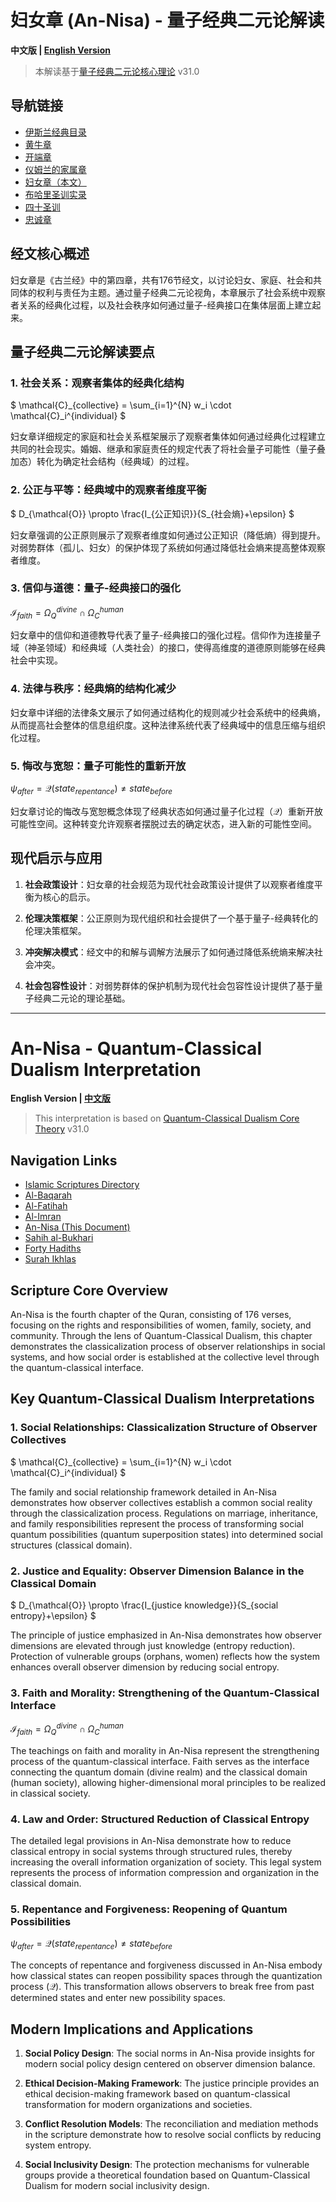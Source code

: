 # 妇女章 (An-Nisa) - 量子经典二元论解读

**中文版 | [English Version](#an-nisa---quantum-classical-dualism-interpretation)**

> 本解读基于[量子经典二元论核心理论](../../core.md) v31.0

## 导航链接
- [伊斯兰经典目录](README.md)
- [黄牛章](Al-Baqarah.md)
- [开端章](Al-Fatihah.md)
- [仪姆兰的家属章](Al-Imran.md)
- [妇女章（本文）](An-Nisa.md)
- [布哈里圣训实录](Sahih_al-Bukhari.md)
- [四十圣训](Forty_Hadiths.md)
- [忠诚章](Surah_Ikhlas.md)

## 经文核心概述

妇女章是《古兰经》中的第四章，共有176节经文，以讨论妇女、家庭、社会和共同体的权利与责任为主题。通过量子经典二元论视角，本章展示了社会系统中观察者关系的经典化过程，以及社会秩序如何通过量子-经典接口在集体层面上建立起来。

## 量子经典二元论解读要点

### 1. 社会关系：观察者集体的经典化结构

$`
\mathcal{C}_{collective} = \sum_{i=1}^{N} w_i \cdot \mathcal{C}_i^{individual}
`$

妇女章详细规定的家庭和社会关系框架展示了观察者集体如何通过经典化过程建立共同的社会现实。婚姻、继承和家庭责任的规定代表了将社会量子可能性（量子叠加态）转化为确定社会结构（经典域）的过程。

### 2. 公正与平等：经典域中的观察者维度平衡

$`
D_{\mathcal{O}} \propto \frac{I_{公正知识}}{S_{社会熵}+\epsilon}
`$

妇女章强调的公正原则展示了观察者维度如何通过公正知识（降低熵）得到提升。对弱势群体（孤儿、妇女）的保护体现了系统如何通过降低社会熵来提高整体观察者维度。

### 3. 信仰与道德：量子-经典接口的强化

$`
\mathcal{I}_{faith} = \Omega_Q^{divine} \cap \Omega_C^{human}
`$

妇女章中的信仰和道德教导代表了量子-经典接口的强化过程。信仰作为连接量子域（神圣领域）和经典域（人类社会）的接口，使得高维度的道德原则能够在经典社会中实现。

### 4. 法律与秩序：经典熵的结构化减少

妇女章中详细的法律条文展示了如何通过结构化的规则减少社会系统中的经典熵，从而提高社会整体的信息组织度。这种法律系统代表了经典域中的信息压缩与组织化过程。

### 5. 悔改与宽恕：量子可能性的重新开放

$`
\psi_{after} = \mathcal{Q}(state_{repentance}) \neq state_{before}
`$

妇女章讨论的悔改与宽恕概念体现了经典状态如何通过量子化过程（$`\mathcal{Q}`$）重新开放可能性空间。这种转变允许观察者摆脱过去的确定状态，进入新的可能性空间。

## 现代启示与应用

1. **社会政策设计**：妇女章的社会规范为现代社会政策设计提供了以观察者维度平衡为核心的启示。

2. **伦理决策框架**：公正原则为现代组织和社会提供了一个基于量子-经典转化的伦理决策框架。

3. **冲突解决模式**：经文中的和解与调解方法展示了如何通过降低系统熵来解决社会冲突。

4. **社会包容性设计**：对弱势群体的保护机制为现代社会包容性设计提供了基于量子经典二元论的理论基础。

---

# An-Nisa - Quantum-Classical Dualism Interpretation

**English Version | [中文版](#妇女章-an-nisa---量子经典二元论解读)**

> This interpretation is based on [Quantum-Classical Dualism Core Theory](../../core_en.md) v31.0

## Navigation Links
- [Islamic Scriptures Directory](README.md)
- [Al-Baqarah](Al-Baqarah.md)
- [Al-Fatihah](Al-Fatihah.md)
- [Al-Imran](Al-Imran.md)
- [An-Nisa (This Document)](An-Nisa.md)
- [Sahih al-Bukhari](Sahih_al-Bukhari.md)
- [Forty Hadiths](Forty_Hadiths.md)
- [Surah Ikhlas](Surah_Ikhlas.md)

## Scripture Core Overview

An-Nisa is the fourth chapter of the Quran, consisting of 176 verses, focusing on the rights and responsibilities of women, family, society, and community. Through the lens of Quantum-Classical Dualism, this chapter demonstrates the classicalization process of observer relationships in social systems, and how social order is established at the collective level through the quantum-classical interface.

## Key Quantum-Classical Dualism Interpretations

### 1. Social Relationships: Classicalization Structure of Observer Collectives

$`
\mathcal{C}_{collective} = \sum_{i=1}^{N} w_i \cdot \mathcal{C}_i^{individual}
`$

The family and social relationship framework detailed in An-Nisa demonstrates how observer collectives establish a common social reality through the classicalization process. Regulations on marriage, inheritance, and family responsibilities represent the process of transforming social quantum possibilities (quantum superposition states) into determined social structures (classical domain).

### 2. Justice and Equality: Observer Dimension Balance in the Classical Domain

$`
D_{\mathcal{O}} \propto \frac{I_{justice knowledge}}{S_{social entropy}+\epsilon}
`$

The principle of justice emphasized in An-Nisa demonstrates how observer dimensions are elevated through just knowledge (entropy reduction). Protection of vulnerable groups (orphans, women) reflects how the system enhances overall observer dimension by reducing social entropy.

### 3. Faith and Morality: Strengthening of the Quantum-Classical Interface

$`
\mathcal{I}_{faith} = \Omega_Q^{divine} \cap \Omega_C^{human}
`$

The teachings on faith and morality in An-Nisa represent the strengthening process of the quantum-classical interface. Faith serves as the interface connecting the quantum domain (divine realm) and the classical domain (human society), allowing higher-dimensional moral principles to be realized in classical society.

### 4. Law and Order: Structured Reduction of Classical Entropy

The detailed legal provisions in An-Nisa demonstrate how to reduce classical entropy in social systems through structured rules, thereby increasing the overall information organization of society. This legal system represents the process of information compression and organization in the classical domain.

### 5. Repentance and Forgiveness: Reopening of Quantum Possibilities

$`
\psi_{after} = \mathcal{Q}(state_{repentance}) \neq state_{before}
`$

The concepts of repentance and forgiveness discussed in An-Nisa embody how classical states can reopen possibility spaces through the quantization process ($`\mathcal{Q}`$). This transformation allows observers to break free from past determined states and enter new possibility spaces.

## Modern Implications and Applications

1. **Social Policy Design**: The social norms in An-Nisa provide insights for modern social policy design centered on observer dimension balance.

2. **Ethical Decision-Making Framework**: The justice principle provides an ethical decision-making framework based on quantum-classical transformation for modern organizations and societies.

3. **Conflict Resolution Models**: The reconciliation and mediation methods in the scripture demonstrate how to resolve social conflicts by reducing system entropy.

4. **Social Inclusivity Design**: The protection mechanisms for vulnerable groups provide a theoretical foundation based on Quantum-Classical Dualism for modern social inclusivity design.